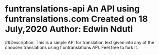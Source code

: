 # funtranslations-api                                                An API using funtranslations.com                  Created on 18 July,2020                           Author: Edwin Nduti

##Description:
        This is a simple API for translation text
given into any of the choosen translations using f
untranslations API.
        Feel free to fork it.
